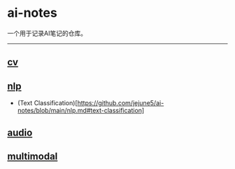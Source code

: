 # ai-notes

一个用于记录AI笔记的仓库。

---

## [cv](cv.md)

## [nlp](nlp.md)
- (Text Classification)[https://github.com/jejune5/ai-notes/blob/main/nlp.md#text-classification]

## [audio](audio.md)

## [multimodal](multimodal.md)
